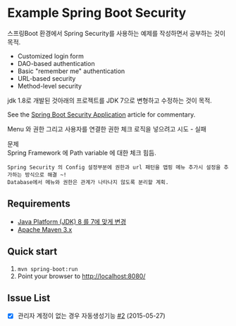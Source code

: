 Example Spring Boot Security
============================

스프링Boot 환경에서 Spring Security를 사용하는 예제를 작성하면서 공부하는 것이 목적.

* Customized login form
* DAO-based authentication
* Basic "remember me" authentication
* URL-based security
* Method-level security

jdk 1.8로 개발된 것아래의 프로젝트를 JDK 7으로 변형하고 수정하는 것이 목적.

See the [Spring Boot Security Application](http://kielczewski.eu/2014/12/spring-boot-security-application/) article for
commentary.

Menu 와 권한 그리고 사용자를 연결한 권한 체크 로직을 넣으려고 시도 - 실패

문제	
Spring Framework 에  Path variable 에 대한 체크 힘듬.

	Spring Security 의 Config 설정부분에 권한과 url 패턴을 맵핑 메뉴 추가시 설정을 추가하는 방식으로 해결 ~!
    Database에서 메뉴와 권한은 관계가 나타나지 않도록 분리할 계획.    

Requirements
------------
* [Java Platform (JDK) 8 를 7에 맞게 변경](http://www.oracle.com/technetwork/java/javase/downloads/index.html)
* [Apache Maven 3.x](http://maven.apache.org/)

Quick start
-----------
1. `mvn spring-boot:run`
2. Point your browser to [http://localhost:8080/](http://localhost:8080/)

Issue List
-----------
- [x] 관리자 계정이 없는 경우 자동생성기능 [#2](/../../issues/2) (2015-05-27)
